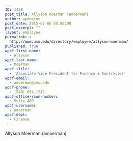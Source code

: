 ```yaml
---
ID: 1438
post_title: Allyson Moerman (amoerman)
author: wpengine
post_date: 2015-07-06 08:00:00
post_excerpt: ""
layout: employee
permalink: >
  http://www.umw.edu/directory/employee/allyson-moerman/
published: true
wpcf-first-name:
  - Allyson
wpcf-last-name:
  - Moerman
wpcf-title:
  - 'Associate Vice President for Finance & Controller'
wpcf-email:
  - amoerman@umw.edu
wpcf-phone:
  - (540) 654-1212
wpcf-office-room-number:
  - Suite 480
wpcf-username:
  - amoerman
wpcf-dept:
  - Finance
---
```

Allyson Moerman (amoerman)